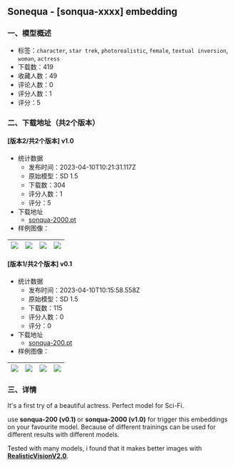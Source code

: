 ## Sonequa - [sonqua-xxxx] embedding
### 一、模型概述

- 标签：`character`, `star trek`, `photorealistic`, `female`, `textual inversion`, `woman`, `actress`
- 下载数：419
- 收藏人数：49
- 评论人数：0
- 评分人数：1
- 评分：5

### 二、下载地址（共2个版本）

#### [版本2/共2个版本] v1.0

- 统计数据
  - 发布时间：2023-04-10T10:21:31.117Z
  - 原始模型：SD 1.5
  - 下载数：304
  - 评分人数：1
  - 评分：5
- 下载地址
  - [sonqua-2000.pt](https://civitai.com/api/download/models/41655)
- 样例图像：

| <img src="https://image.civitai.com/xG1nkqKTMzGDvpLrqFT7WA/bc2e59c3-2c29-42c1-b452-ec448027d900/width=450/472556.jpeg" /> | <img src="https://image.civitai.com/xG1nkqKTMzGDvpLrqFT7WA/b806e549-79ab-4def-8ef8-73e86fa209a8/width=450/723816.jpeg" /> | <img src="https://image.civitai.com/xG1nkqKTMzGDvpLrqFT7WA/c51b40e0-2fb9-46ab-8f0a-5e97d9ebe900/width=450/458564.jpeg" /> | <img src="https://image.civitai.com/xG1nkqKTMzGDvpLrqFT7WA/f281ab2c-da36-495f-84a1-f525a7cb7200/width=450/458565.jpeg" /> |
| ---- | ---- | ---- | ---- |

#### [版本1/共2个版本] v0.1

- 统计数据
  - 发布时间：2023-04-10T10:15:58.558Z
  - 原始模型：SD 1.5
  - 下载数：115
  - 评分人数：0
  - 评分：0
- 下载地址
  - [sonqua-200.pt](https://civitai.com/api/download/models/37008)
- 样例图像：

| <img src="https://image.civitai.com/xG1nkqKTMzGDvpLrqFT7WA/df589464-7176-4420-2f08-5771dd25f500/width=450/425581.jpeg" /> | <img src="https://image.civitai.com/xG1nkqKTMzGDvpLrqFT7WA/b545beec-ddeb-4ce3-7ee2-a14fb67fc600/width=450/425583.jpeg" /> | <img src="https://image.civitai.com/xG1nkqKTMzGDvpLrqFT7WA/64878019-db02-4bbe-de76-d3070e015600/width=450/425595.jpeg" /> | <img src="https://image.civitai.com/xG1nkqKTMzGDvpLrqFT7WA/958a4efb-e3ba-4ad1-60f7-7e5833729600/width=450/425603.jpeg" /> |
| ---- | ---- | ---- | ---- |


### 三、详情
<p>It's a first try of a beautiful actress. Perfect model for Sci-Fi.</p><p>use <strong>sonqua-200 (v0.1) </strong>or <strong>sonqua-2000 (v1.0)</strong> for trigger this embeddings on your favourite model. Because of different trainings can be used for different results with different models.</p><p>Tested with many models, i found that it makes better images with <a target="_blank" rel="ugc" href="https://civitai.com/models/4201/realistic-vision-v20"><strong>RealisticVisionV2.0</strong></a>.</p>